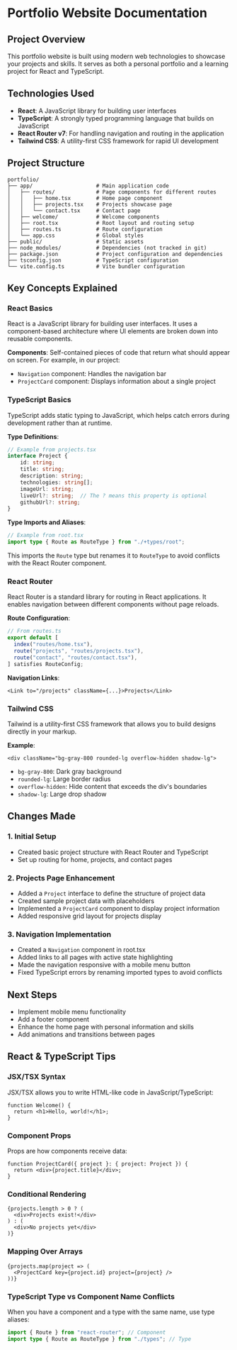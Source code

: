 # Portfolio Website Documentation

## Project Overview
This portfolio website is built using modern web technologies to showcase your projects and skills. It serves as both a personal portfolio and a learning project for React and TypeScript.

## Technologies Used
- **React**: A JavaScript library for building user interfaces
- **TypeScript**: A strongly typed programming language that builds on JavaScript
- **React Router v7**: For handling navigation and routing in the application
- **Tailwind CSS**: A utility-first CSS framework for rapid UI development

## Project Structure
```
portfolio/
├── app/                    # Main application code
│   ├── routes/             # Page components for different routes
│   │   ├── home.tsx        # Home page component
│   │   ├── projects.tsx    # Projects showcase page
│   │   └── contact.tsx     # Contact page
│   ├── welcome/            # Welcome components
│   ├── root.tsx            # Root layout and routing setup
│   ├── routes.ts           # Route configuration
│   └── app.css             # Global styles
├── public/                 # Static assets
├── node_modules/           # Dependencies (not tracked in git)
├── package.json            # Project configuration and dependencies
├── tsconfig.json           # TypeScript configuration
└── vite.config.ts          # Vite bundler configuration
```

## Key Concepts Explained

### React Basics
React is a JavaScript library for building user interfaces. It uses a component-based architecture where UI elements are broken down into reusable components.

**Components**: Self-contained pieces of code that return what should appear on screen. For example, in our project:
- `Navigation` component: Handles the navigation bar
- `ProjectCard` component: Displays information about a single project

### TypeScript Basics
TypeScript adds static typing to JavaScript, which helps catch errors during development rather than at runtime.

**Type Definitions**: 
```typescript
// Example from projects.tsx
interface Project {
    id: string;
    title: string;
    description: string;
    technologies: string[];
    imageUrl: string;
    liveUrl?: string;  // The ? means this property is optional
    githubUrl?: string;
}
```

**Type Imports and Aliases**:
```typescript
// Example from root.tsx
import type { Route as RouteType } from "./+types/root";
```
This imports the `Route` type but renames it to `RouteType` to avoid conflicts with the React Router component.

### React Router
React Router is a standard library for routing in React applications. It enables navigation between different components without page reloads.

**Route Configuration**:
```typescript
// From routes.ts
export default [
  index("routes/home.tsx"),
  route("projects", "routes/projects.tsx"),
  route("contact", "routes/contact.tsx"),
] satisfies RouteConfig;
```

**Navigation Links**:
```tsx
<Link to="/projects" className={...}>Projects</Link>
```

### Tailwind CSS
Tailwind is a utility-first CSS framework that allows you to build designs directly in your markup.

**Example**:
```tsx
<div className="bg-gray-800 rounded-lg overflow-hidden shadow-lg">
```
- `bg-gray-800`: Dark gray background
- `rounded-lg`: Large border radius
- `overflow-hidden`: Hide content that exceeds the div's boundaries
- `shadow-lg`: Large drop shadow

## Changes Made

### 1. Initial Setup
- Created basic project structure with React Router and TypeScript
- Set up routing for home, projects, and contact pages

### 2. Projects Page Enhancement
- Added a `Project` interface to define the structure of project data
- Created sample project data with placeholders
- Implemented a `ProjectCard` component to display project information
- Added responsive grid layout for projects display

### 3. Navigation Implementation
- Created a `Navigation` component in root.tsx
- Added links to all pages with active state highlighting
- Made the navigation responsive with a mobile menu button
- Fixed TypeScript errors by renaming imported types to avoid conflicts

## Next Steps
- Implement mobile menu functionality
- Add a footer component
- Enhance the home page with personal information and skills
- Add animations and transitions between pages

## React & TypeScript Tips

### JSX/TSX Syntax
JSX/TSX allows you to write HTML-like code in JavaScript/TypeScript:
```tsx
function Welcome() {
  return <h1>Hello, world!</h1>;
}
```

### Component Props
Props are how components receive data:
```tsx
function ProjectCard({ project }: { project: Project }) {
  return <div>{project.title}</div>;
}
```

### Conditional Rendering
```tsx
{projects.length > 0 ? (
  <div>Projects exist!</div>
) : (
  <div>No projects yet</div>
)}
```

### Mapping Over Arrays
```tsx
{projects.map(project => (
  <ProjectCard key={project.id} project={project} />
))}
```

### TypeScript Type vs Component Name Conflicts
When you have a component and a type with the same name, use type aliases:
```typescript
import { Route } from "react-router"; // Component
import type { Route as RouteType } from "./types"; // Type
```
